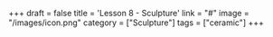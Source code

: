 +++
draft = false
title = 'Lesson 8 - Sculpture'
link = "#"
image = "/images/icon.png"
category = ["Sculpture"]
tags = ["ceramic"]
+++
